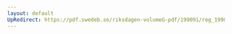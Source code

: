 ```yaml
---
layout: default
UpRedirect: https://pdf.swedeb.se/riksdagen-volumeG-pdf/199091/reg_199091/reg_199091_0441.pdf
---
```

